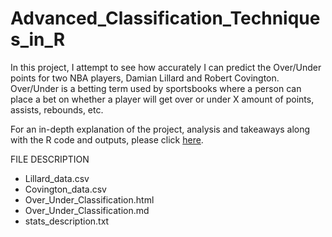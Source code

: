 # Advanced_Classification_Techniques_in_R

In this project, I attempt to see how accurately I can predict the Over/Under points for two NBA players, Damian Lillard and Robert Covington. Over/Under is a betting term used by sportsbooks where a person can place a bet on whether a player will get over or under X amount of points, assists, rebounds, etc. 

For an in-depth explanation of the project, analysis and takeaways along with the R code and outputs, please click [here](https://htmlpreview.github.io/?https://raw.githubusercontent.com/matthew-macwan/Advanced_Classification_Techniques_in_R/main/Over_Under_Classification.html?token=AVKWQJ5DUQPSLF6RCON464TBY7GSY).

FILE DESCRIPTION 

- Lillard_data.csv
- Covington_data.csv
- Over_Under_Classification.html
- Over_Under_Classification.md 
- stats_description.txt

